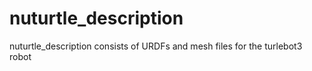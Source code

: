 # nuturtle_description

nuturtle_description consists of URDFs and mesh files for the turlebot3 robot